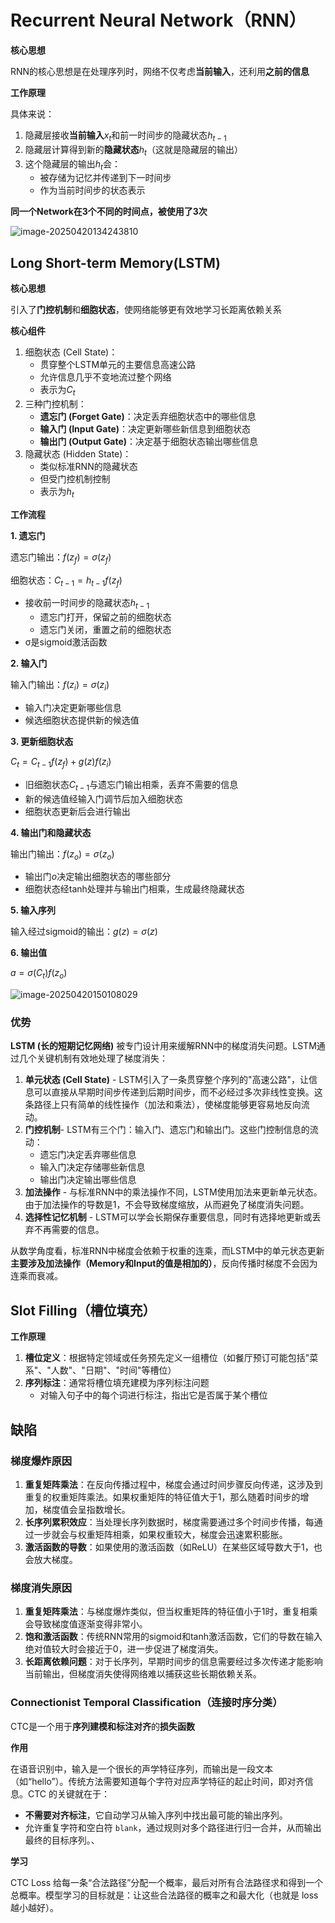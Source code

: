 # Recurrent Neural Network（RNN）

**核心思想**

RNN的核心思想是在处理序列时，网络不仅考虑**当前输入**，还利用**之前的信息**

**工作原理**

具体来说：

1. 隐藏层接收**当前输入**$x_t$和前一时间步的隐藏状态$h_{t-1}$
2. 隐藏层计算得到新的**隐藏状态**$h_t$（这就是隐藏层的输出）
3. 这个隐藏层的输出$h_t$会：
   - 被存储为记忆并传递到下一时间步
   - 作为当前时间步的状态表示

**同一个Network在3个不同的时间点，被使用了3次**

![image-20250420134243810](C:\Users\86135\AppData\Roaming\Typora\typora-user-images\image-20250420134243810.png)

## Long Short-term Memory(LSTM)

**核心思想**

引入了**门控机制**和**细胞状态**，使网络能够更有效地学习长距离依赖关系

**核心组件**

1. 细胞状态 (Cell State)：
   - 贯穿整个LSTM单元的主要信息高速公路
   - 允许信息几乎不变地流过整个网络
   - 表示为$C_t$
2. 三种门控机制：
   - **遗忘门 (Forget Gate)**：决定丢弃细胞状态中的哪些信息
   - **输入门 (Input Gate)**：决定更新哪些新信息到细胞状态
   - **输出门 (Output Gate)**：决定基于细胞状态输出哪些信息
3. 隐藏状态 (Hidden State)：
   - 类似标准RNN的隐藏状态
   - 但受门控机制控制
   - 表示为$h_t$

**工作流程**

**1.  遗忘门**

遗忘门输出：$f(z_f) = σ(z_f)$

细胞状态：$C_{t-1} = h_{t-1}f(z_f)$

- 接收前一时间步的隐藏状态$h_{t-1}$
  - 遗忘门打开，保留之前的细胞状态
  - 遗忘门关闭，重置之前的细胞状态
- σ是sigmoid激活函数

**2.  输入门**

输入门输出：$f(z_i) = σ(z_i)$

- 输入门决定更新哪些信息
- 候选细胞状态提供新的候选值

**3.  更新细胞状态**

$C_t = C_{t-1}f(z_f) + g(z)f(z_i)$

- 旧细胞状态$C_{t-1}$与遗忘门输出相乘，丢弃不需要的信息
- 新的候选值经输入门调节后加入细胞状态
- 细胞状态更新后会进行输出

**4.  输出门和隐藏状态**

输出门输出：$f(z_o) = σ(z_o)$

- 输出门$o$决定输出细胞状态的哪些部分
- 细胞状态经tanh处理并与输出门相乘，生成最终隐藏状态

**5. 输入序列**

输入经过sigmoid的输出：$g(z) = σ(z)$

**6. 输出值**

$a = \sigma (C_t)f(z_o)$

![image-20250420150108029](C:\Users\86135\AppData\Roaming\Typora\typora-user-images\image-20250420150108029.png)

### 优势

**LSTM (长的短期记忆网络)** 被专门设计用来缓解RNN中的梯度消失问题。LSTM通过几个关键机制有效地处理了梯度消失：

1. **单元状态 (Cell State)** - LSTM引入了一条贯穿整个序列的"高速公路"，让信息可以直接从早期时间步传递到后期时间步，而不必经过多次非线性变换。这条路径上只有简单的线性操作（加法和乘法），使梯度能够更容易地反向流动。
2. **门控机制**\- LSTM有三个门：输入门、遗忘门和输出门。这些门控制信息的流动：
   - 遗忘门决定丢弃哪些信息
   - 输入门决定存储哪些新信息
   - 输出门决定输出哪些信息
3. **加法操作** - 与标准RNN中的乘法操作不同，LSTM使用加法来更新单元状态。由于加法操作的导数是1，不会导致梯度缩放，从而避免了梯度消失问题。
4. **选择性记忆机制** - LSTM可以学会长期保存重要信息，同时有选择地更新或丢弃不再需要的信息。

从数学角度看，标准RNN中梯度会依赖于权重的连乘，而LSTM中的单元状态更新**主要涉及加法操作（Memory和Input的值是相加的）**，反向传播时梯度不会因为连乘而衰减。

## Slot Filling（槽位填充）

**工作原理**

1. **槽位定义**：根据特定领域或任务预先定义一组槽位（如餐厅预订可能包括"菜系"、"人数"、"日期"、"时间"等槽位）
2. **序列标注**：通常将槽位填充建模为序列标注问题
   - 对输入句子中的每个词进行标注，指出它是否属于某个槽位



## 缺陷

### 梯度爆炸原因

1. **重复矩阵乘法**：在反向传播过程中，梯度会通过时间步骤反向传递，这涉及到重复的权重矩阵乘法。如果权重矩阵的特征值大于1，那么随着时间步的增加，梯度值会呈指数增长。
2. **长序列累积效应**：当处理长序列数据时，梯度需要通过多个时间步传播，每通过一步就会与权重矩阵相乘，如果权重较大，梯度会迅速累积膨胀。
3. **激活函数的导数**：如果使用的激活函数（如ReLU）在某些区域导数大于1，也会放大梯度。

### 梯度消失原因

1. **重复矩阵乘法**：与梯度爆炸类似，但当权重矩阵的特征值小于1时，重复相乘会导致梯度值逐渐变得非常小。
2. **饱和激活函数**：传统RNN常用的sigmoid和tanh激活函数，它们的导数在输入绝对值较大时会接近于0，进一步促进了梯度消失。
3. **长距离依赖问题**：对于长序列，早期时间步的信息需要经过多次传递才能影响当前输出，但梯度消失使得网络难以捕获这些长期依赖关系。

### Connectionist Temporal Classification（连接时序分类）

CTC是一个用于**序列建模和标注对齐**的**损失函数**

**作用**

在语音识别中，输入是一个很长的声学特征序列，而输出是一段文本（如“hello”）。传统方法需要知道每个字符对应声学特征的起止时间，即对齐信息。CTC 的关键就在于：

- **不需要对齐标注**，它自动学习从输入序列中找出最可能的输出序列。
- 允许重复字符和空白符 `blank`，通过规则对多个路径进行归一合并，从而输出最终的目标序列。、

**学习**

CTC Loss 给每一条“合法路径”分配一个概率，最后对所有合法路径求和得到一个总概率。模型学习的目标就是：让这些合法路径的概率之和最大化（也就是 loss 越小越好）。